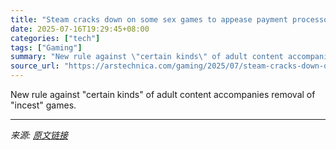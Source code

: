 ```yaml
---
title: "Steam cracks down on some sex games to appease payment processors"
date: 2025-07-16T19:29:45+08:00
categories: ["tech"]
tags: ["Gaming"]
summary: "New rule against \"certain kinds\" of adult content accompanies removal of \"incest\" games."
source_url: "https://arstechnica.com/gaming/2025/07/steam-cracks-down-on-some-sex-games-to-appease-payment-processors/"
---
```


New rule against "certain kinds" of adult content accompanies removal of "incest" games.

---

*来源: [原文链接](https://arstechnica.com/gaming/2025/07/steam-cracks-down-on-some-sex-games-to-appease-payment-processors/)*

